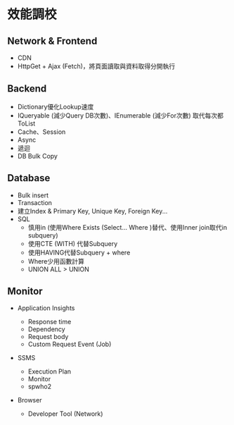 # 效能調校

## Network & Frontend

* CDN
* HttpGet + Ajax (Fetch)，將頁面讀取與資料取得分開執行

## Backend

* Dictionary優化Lookup速度
* IQueryable (減少Query DB次數)、IEnumerable (減少For次數) 取代每次都ToList
* Cache、Session
* Async
* 遞迴
* DB Bulk Copy

## Database

* Bulk insert
* Transaction
* 建立Index & Primary Key, Unique Key, Foreign Key...
* SQL
  * 慎用in (使用Where Exists (Select... Where )替代、使用Inner join取代in subquery)
  * 使用CTE (WITH) 代替Subquery
  * 使用HAVING代替Subquery + where
  * Where少用函數計算
  * UNION ALL > UNION

## Monitor

* Application Insights
  * Response time
  * Dependency
  * Request body
  * Custom Request Event (Job)

* SSMS
  * Execution Plan
  * Monitor
  * spwho2

* Browser
  * Developer Tool (Network)